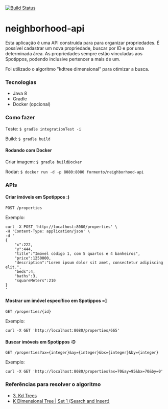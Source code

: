 [![Build Status](https://travis-ci.org/andreformento/neighborhood-api.svg?branch=master)](https://travis-ci.org/andreformento/neighborhood-api)

# neighborhood-api
Esta aplicação é uma API construída para para organizar propriedades. É possível cadastrar um nova propriedade, buscar por ID e por uma determinada área. As propriedades sempre estão vínculadas aos Spotippos, podendo inclusive pertencer a mais de um.

Foi utilizado o algoritmo "kdtree dimensional" para otimizar a busca.

### Tecnologias

- Java 8
- Gradle
- Docker (opcional)

### Como fazer
Teste: `$ gradle integrationTest -i`

Build: `$ gradle build`

#### Rodando com Docker
Criar imagem: `$ gradle buildDocker`

Rodar: `$ docker run -d -p 8080:8080 formento/neighborhood-api`

### APIs

#### Criar imóveis em Spotippos :)

```
POST /properties
```
Exemplo:
```
curl -X POST 'http://localhost:8080/properties' \
-H 'Content-Type: application/json' \
-d '
{
    "x":222,
    "y":444,
    "title":"Imóvel código 1, com 5 quartos e 4 banheiros",
    "price":1250000,
    "description":"Lorem ipsum dolor sit amet, consectetur adipiscing elit.",
    "beds":4,
    "baths":3,
    "squareMeters":210
}
'
```

#### Mostrar um imóvel específico em Spotippos =]
```
GET /properties/{id}
```
Exemplo:
```
curl -X GET 'http://localhost:8080/properties/665'
```

#### Buscar imóveis em Spotippos :D
```
GET /properties?ax={integer}&ay={integer}&bx={integer}&by={integer}
```
Exemplo:
```
curl -X GET 'http://localhost:8080/properties?ax=70&ay=95&bx=70&by=0'
```

### Referências para resolver o algoritmo

- [3. Kd Trees](https://www.youtube.com/watch?v=W94M9D_yXKk)
- [K Dimensional Tree | Set 1 (Search and Insert)](http://www.geeksforgeeks.org/k-dimensional-tree)
